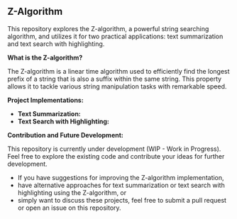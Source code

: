 ## Z-Algorithm 

This repository explores the Z-algorithm, a powerful string searching algorithm, and utilizes it for two practical applications: text summarization and text search with highlighting.

**What is the Z-algorithm?**

The Z-algorithm is a linear time algorithm used to efficiently find the longest prefix of a string that is also a suffix within the same string. This property allows it to tackle various string manipulation tasks with remarkable speed.

**Project Implementations:**

* **Text Summarization:**
* **Text Search with Highlighting:**

**Contribution and Future Development:**

This repository is currently under development (WIP - Work in Progress). Feel free to explore the existing code and contribute your ideas for further development.  

* If you have suggestions for improving the Z-algorithm implementation, 
* have alternative approaches for text summarization or text search with highlighting using the Z-algorithm, or
* simply want to discuss these projects,
feel free to submit a pull request or open an issue on this repository.

